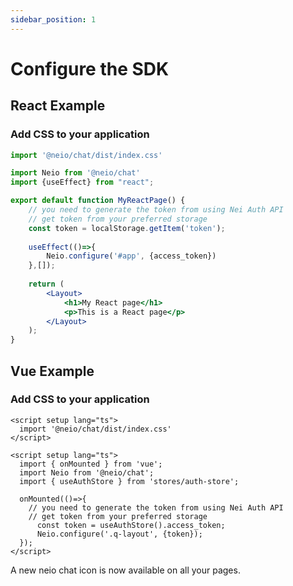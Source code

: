 ```yaml
---
sidebar_position: 1
---
```




# Configure the SDK

## React Example

### Add CSS to your application
```jsx title="src/App.js"
import '@neio/chat/dist/index.css'
```


```jsx title="src/App.js"
import Neio from '@neio/chat'
import {useEffect} from "react";

export default function MyReactPage() {
    // you need to generate the token from using Nei Auth API
    // get token from your preferred storage
    const token = localStorage.getItem('token'); 
    
    useEffect(()=>{
        Neio.configure('#app', {access_token})
    },[]);
    
    return (
        <Layout>
            <h1>My React page</h1>
            <p>This is a React page</p>
        </Layout>
    );
}
```

## Vue Example

###  Add CSS to your application
```vue title="src/App.vue"
<script setup lang="ts">
  import '@neio/chat/dist/index.css'
</script>
```

```vue title="src/App.vue"
<script setup lang="ts">
  import { onMounted } from 'vue';
  import Neio from '@neio/chat';
  import { useAuthStore } from 'stores/auth-store';
  
  onMounted(()=>{
    // you need to generate the token from using Nei Auth API
    // get token from your preferred storage
      const token = useAuthStore().access_token;
      Neio.configure('.q-layout', {token});
  });
</script>
```

A new neio chat icon is now available on all your pages.
